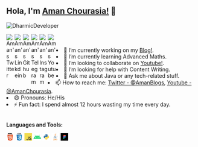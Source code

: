 ## Hola, I'm [Aman Chourasia!](https://www.amanchourasia.in) 👋

<p align="left"> <img src="https://komarev.com/ghpvc/?username=DharmicDeveloper&label=Views&color=blue&style=flat" alt="DharmicDeveloper" /> </p>

<a href="https://twitter.com/AmanBlogs">
  <img align="left" alt="Aman's Twitter" width="22px" src="https://cdn.jsdelivr.net/npm/simple-icons@v3/icons/twitter.svg" />
</a>
<a href="https://linkedin.com/in/AmanChourasia">
  <img align="left" alt="Aman's Linkdein" width="22px" src="https://cdn.jsdelivr.net/npm/simple-icons@v3/icons/linkedin.svg" />
</a>
<a href="https://github.com/DharmicDeveloper">
  <img align="left" alt="Aman's Github" width="22px" src="https://cdn.jsdelivr.net/npm/simple-icons@v3/icons/github.svg" />
</a>
<a href="https://t.me/aman_chourasia">
  <img align="left" alt="Aman's Telegram" width="22px" src="https://cdn.jsdelivr.net/npm/simple-icons@v3/icons/telegram.svg" />
</a>
<a href="https://instagram.com/amanchourasia.in/">
  <img align="left" alt="Aman's Instagram" width="22px" src="https://cdn.jsdelivr.net/npm/simple-icons@v3/icons/instagram.svg" />
</a>
<a href="https://www.youtube.com/AmanChourasia/">
  <img align="left" alt="Aman's Youtube" width="22px" src="https://cdn.jsdelivr.net/npm/simple-icons@v3/icons/youtube.svg" />
</a>

<br/>
<br/


- 🔭 I’m currently working on my [Blog!](https://www.amanchourasia.in).
- 🌱 I’m currently learning Advanced Maths.
- 👯 I’m looking to collaborate on [Youtube!](https://www.youtube.com/amanchourasia).
- 🤔 I’m looking for help with Content Writing.
- 💬 Ask me about Java or any tech-related stuff.
- 📫 How to reach me: [Twitter - @AmanBlogs](https://twitter.com/AmanBlogs), [Youtube - @AmanChourasia](https://www.youtube.com/amanchourasia).
- 😄 Pronouns: He/His
- ⚡ Fun fact: I spend almost 12 hours wasting my time every day.
<br>

**Languages and Tools:**  

<div style="overflow: hidden;white-space: nowrap;">
<code><img height="20" title="HTML" src="https://raw.githubusercontent.com/github/explore/80688e429a7d4ef2fca1e82350fe8e3517d3494d/topics/html/html.png"></code>
<code><img height="20" title="CSS" src="https://raw.githubusercontent.com/github/explore/80688e429a7d4ef2fca1e82350fe8e3517d3494d/topics/css/css.png"></code>
<code><img height="20" title="JavaScript" src="https://raw.githubusercontent.com/github/explore/80688e429a7d4ef2fca1e82350fe8e3517d3494d/topics/javascript/javascript.png"></code> 
<code><img height="20" title="Android" src="https://raw.githubusercontent.com/github/explore/80688e429a7d4ef2fca1e82350fe8e3517d3494d/topics/android/android.png"></code>
<code><img height="20" title="Python" src="https://raw.githubusercontent.com/github/explore/80688e429a7d4ef2fca1e82350fe8e3517d3494d/topics/python/python.png"></code>   
<code><img height="20" title="JAVA" src="https://raw.githubusercontent.com/github/explore/80688e429a7d4ef2fca1e82350fe8e3517d3494d/topics/java/java.png"></code>      
<code><img height="20" title="Figma" src="https://raw.githubusercontent.com/github/explore/05d0f0dfceafd861bdf2b53559399dae7b2e2d8b/topics/figma/figma.png"></code>   
</div>
<br/>
<!-- Commented section (Not Req.)

<a href="https://github.com/DharmicDeveloper">
 <img align="center" src="https://github-readme-stats.vercel.app/api?username=DharmicDeveloper&show_icons=true&theme=light&line_height=27" alt="Aman's github stats"/>
</a>
<br/><br/>
<a href="https://github.com/DharmicDeveloper">
 <img align="center" src="https://github-readme-stats.vercel.app/api/top-langs/?username=DharmicDeveloper&layout=compact&hide_langs_below=1" alt="Aman's github stats"/> 
</a>

-->
  
<div align="center">

### Show some ❤️ by visiting my blog and reading some of the posts!

</div>
